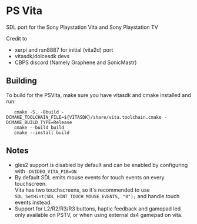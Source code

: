 PS Vita
=======
SDL port for the Sony Playstation Vita and Sony Playstation TV

Credit to

* xerpi and rsn8887 for initial (vita2d) port
* vitasdk/dolcesdk devs
* CBPS discord (Namely Graphene and SonicMastr)

Building
--------
To build for the PSVita, make sure you have vitasdk and cmake installed and run:

```
   cmake -S. -Bbuild -DCMAKE_TOOLCHAIN_FILE=${VITASDK}/share/vita.toolchain.cmake -DCMAKE_BUILD_TYPE=Release
   cmake --build build
   cmake --install build
```

Notes
-----

* gles2 support is disabled by default and can be enabled by configuring with `-DVIDEO_VITA_PIB=ON`
* By default SDL emits mouse events for touch events on every touchscreen.  
  Vita has two touchscreens, so it's recommended to use `SDL_SetHint(SDL_HINT_TOUCH_MOUSE_EVENTS, "0");` and handle touch events instead.
* Support for L2/R2/R3/R3 buttons, haptic feedback and gamepad led only available on PSTV, or when using external ds4 gamepad on vita.
